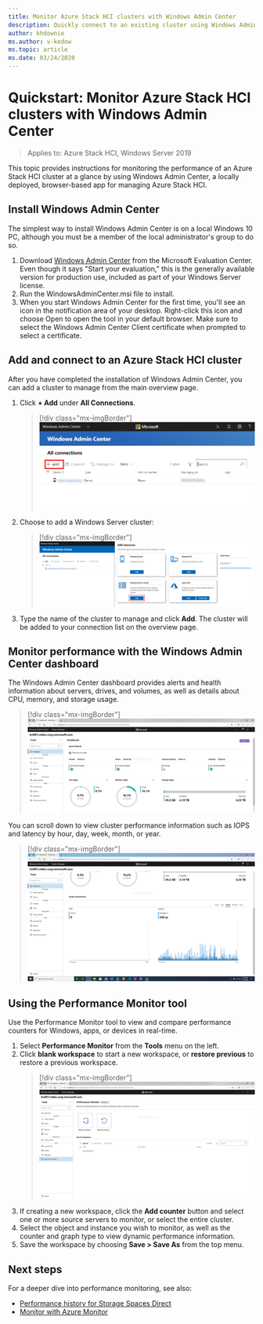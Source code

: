 ```yaml
---
title: Monitor Azure Stack HCI clusters with Windows Admin Center
description: Quickly connect to an existing cluster using Windows Admin Center to monitor cluster and storage performance.
author: khdownie
ms.author: v-kedow
ms.topic: article
ms.date: 03/24/2020
---
```


# Quickstart: Monitor Azure Stack HCI clusters with Windows Admin Center

> Applies to: Azure Stack HCI, Windows Server 2019

This topic provides instructions for monitoring the performance of an Azure Stack HCI cluster at a glance by using Windows Admin Center, a locally deployed, browser-based app for managing Azure Stack HCI.

## Install Windows Admin Center

The simplest way to install Windows Admin Center is on a local Windows 10 PC, although you must be a member of the local administrator's group to do so.

1. Download [Windows Admin Center](https://www.microsoft.com/evalcenter/evaluate-windows-admin-center) from the Microsoft Evaluation Center. Even though it says "Start your evaluation," this is the generally available version for production use, included as part of your Windows Server license.
2. Run the WindowsAdminCenter.msi file to install.
3. When you start Windows Admin Center for the first time, you'll see an icon in the notification area of your desktop. Right-click this icon and choose Open to open the tool in your default browser. Make sure to select the Windows Admin Center Client certificate when prompted to select a certificate.

## Add and connect to an Azure Stack HCI cluster

After you have completed the installation of Windows Admin Center, you can add a cluster to manage from the main overview page.

1. Click **+ Add** under **All Connections**.

    > [!div class="mx-imgBorder"]
    > ![Add Cluster Screenshot](media/addcluster.png)

2. Choose to add a Windows Server cluster:
    
    > [!div class="mx-imgBorder"]
    > ![Choose Connection Type Screenshot](media/chooseconnectiontype.png)

3. Type the name of the cluster to manage and click **Add**. The cluster will be added to your connection list on the overview page.

## Monitor performance with the Windows Admin Center dashboard

The Windows Admin Center dashboard provides alerts and health information about servers, drives, and volumes, as well as details about CPU, memory, and storage usage.

> [!div class="mx-imgBorder"]
> ![Dashboard Alerts Screenshot](media/dashboard-alerts.png)

You can scroll down to view cluster performance information such as IOPS and latency by hour, day, week, month, or year.

> [!div class="mx-imgBorder"]
> ![Dashboard Performance Screen Shot](media/dashboard-performance.png)

## Using the Performance Monitor tool

Use the Performance Monitor tool to view and compare performance counters for Windows, apps, or devices in real-time.

1. Select **Performance Monitor** from the **Tools** menu on the left.
2. Click **blank workspace** to start a new workspace, or **restore previous** to restore a previous workspace.
    > [!div class="mx-imgBorder"]
    > ![Performance Monitor Screenshot](media/performance-monitor.png)
3. If creating a new workspace, click the **Add counter** button and select one or more source servers to monitor, or select the entire cluster.
4. Select the object and instance you wish to monitor, as well as the counter and graph type to view dynamic performance information.
5. Save the workspace by choosing **Save > Save As** from the top menu.

## Next steps

For a deeper dive into performance monitoring, see also:

- [Performance history for Storage Spaces Direct](/windows-server/storage/storage-spaces/performance-history)
- [Monitor with Azure Monitor](monitor.md)
